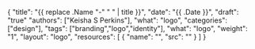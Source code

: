{
	"title": "{{ replace .Name "-" " " | title }}",
	"date": "{{ .Date }}",
	"draft": "true"
	"authors": ["Keisha S Perkins"],
	"what": "logo",
	"categories": ["design"],
	"tags": ["branding","logo","identity"],
	"what": "logo",
	"weight": "1",
	"layout": "logo",
	"resources": [
	      {
	         "name": "",
	         "src": ""
	      }
	    ]
}
